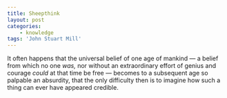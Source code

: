 ```yaml
---
title: Sheepthink
layout: post
categories:
    - knowledge
tags: 'John Stuart Mill'
---
```


It often happens that the universal belief of one age of mankind — a belief from which no one *was,* nor without an extraordinary effort of genius and courage *could* at that time be free — becomes to a subsequent age so palpable an absurdity, that the only difficulty then is to imagine how such a thing can ever have appeared credible.